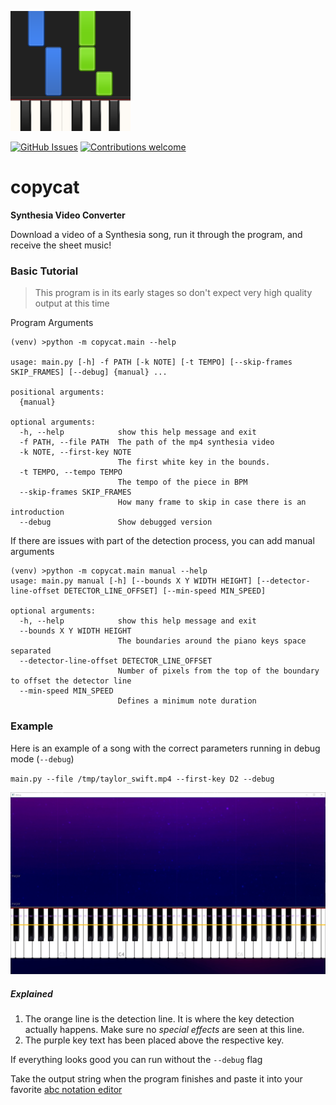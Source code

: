 ![](public/synthesia.png)

[![GitHub Issues](https://img.shields.io/github/issues/SoloSteve/copycat)](https://github.com/SoloSteve/magic-search/issues)
[![Contributions welcome](https://img.shields.io/badge/contributions-welcome-brightgreen.svg)]()
# copycat
**Synthesia Video Converter**

Download a video of a Synthesia song, run it through the program, and receive the sheet music!

### Basic Tutorial
> This program is in its early stages so don't expect very high quality output at this time

Program Arguments
```text
(venv) >python -m copycat.main --help

usage: main.py [-h] -f PATH [-k NOTE] [-t TEMPO] [--skip-frames SKIP_FRAMES] [--debug] {manual} ...

positional arguments:
  {manual}

optional arguments:
  -h, --help            show this help message and exit
  -f PATH, --file PATH  The path of the mp4 synthesia video
  -k NOTE, --first-key NOTE
                        The first white key in the bounds.
  -t TEMPO, --tempo TEMPO
                        The tempo of the piece in BPM
  --skip-frames SKIP_FRAMES
                        How many frame to skip in case there is an introduction
  --debug               Show debugged version
```

If there are issues with part of the detection process, you can add manual arguments

```text
(venv) >python -m copycat.main manual --help
usage: main.py manual [-h] [--bounds X Y WIDTH HEIGHT] [--detector-line-offset DETECTOR_LINE_OFFSET] [--min-speed MIN_SPEED]

optional arguments:
  -h, --help            show this help message and exit
  --bounds X Y WIDTH HEIGHT
                        The boundaries around the piano keys space separated
  --detector-line-offset DETECTOR_LINE_OFFSET
                        Number of pixels from the top of the boundary to offset the detector line
  --min-speed MIN_SPEED
                        Defines a minimum note duration
```

### Example
Here is an example of a song with the correct parameters running in debug mode (`--debug`)

`main.py --file /tmp/taylor_swift.mp4 --first-key D2 --debug`

![](public/debug_example.png)

##### Explained
1. The orange line is the detection line. It is where the key detection actually happens. Make sure no *special effects* are seen at this line.
2. The purple key text has been placed above the respective key.

If everything looks good you can run without the `--debug` flag

Take the output string when the program finishes and paste it into your favorite
[abc notation editor](https://www.abcjs.net/abcjs-editor.html)